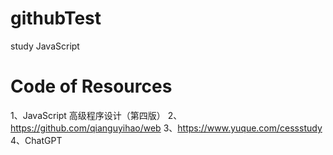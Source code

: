 # githubTest
study JavaScript

# Code of Resources
1、JavaScript 高级程序设计（第四版）
2、https://github.com/qianguyihao/web
3、https://www.yuque.com/cessstudy
4、ChatGPT
